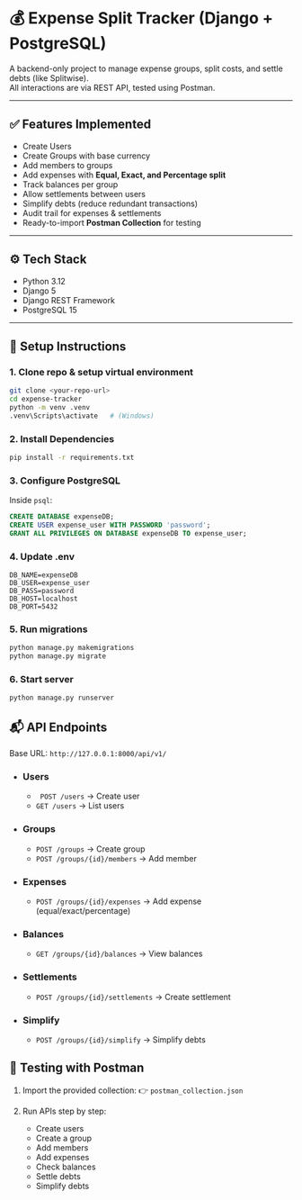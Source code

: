 # 💰 Expense Split Tracker (Django + PostgreSQL)

A backend-only project to manage expense groups, split costs, and settle debts (like Splitwise).  
All interactions are via REST API, tested using Postman.

---

## ✅ Features Implemented
- Create Users
- Create Groups with base currency
- Add members to groups
- Add expenses with **Equal, Exact, and Percentage split**
- Track balances per group
- Allow settlements between users
- Simplify debts (reduce redundant transactions)
- Audit trail for expenses & settlements
- Ready-to-import **Postman Collection** for testing

---

## ⚙️ Tech Stack
- Python 3.12
- Django 5
- Django REST Framework
- PostgreSQL 15

---

## 📂 Setup Instructions

### 1. Clone repo & setup virtual environment
```bash
git clone <your-repo-url>
cd expense-tracker
python -m venv .venv
.venv\Scripts\activate   # (Windows)
```
### 2. Install Dependencies
```bash
pip install -r requirements.txt
```
### 3. Configure PostgreSQL

Inside ```psql```:
```sql
CREATE DATABASE expenseDB;
CREATE USER expense_user WITH PASSWORD 'password';
GRANT ALL PRIVILEGES ON DATABASE expenseDB TO expense_user;
```
### 4. Update .env
```env
DB_NAME=expenseDB
DB_USER=expense_user
DB_PASS=password
DB_HOST=localhost
DB_PORT=5432
```

### 5. Run migrations
```bash
python manage.py makemigrations
python manage.py migrate
```
### 6. Start server
```bash
python manage.py runserver
```

## 📬 API Endpoints
Base URL: ```http://127.0.0.1:8000/api/v1/```
- ###  Users
  -  ``` POST /users``` → Create user
  -  ```GET /users``` → List users
- ### Groups
  - ```POST /groups``` → Create group
  - ```POST /groups/{id}/members``` → Add member
 
- ### Expenses
  - ```POST /groups/{id}/expenses``` → Add expense (equal/exact/percentage)
- ### Balances
  - ```GET /groups/{id}/balances``` → View balances

- ### Settlements
  - ```POST /groups/{id}/settlements``` → Create settlement

- ### Simplify
  - ```POST /groups/{id}/simplify``` → Simplify debts
 
## 🧪 Testing with Postman
1. Import the provided collection:
👉 ```postman_collection.json```

2. Run APIs step by step:
     - Create users
     - Create a group
     - Add members
     - Add expenses
     - Check balances
     - Settle debts
     - Simplify debts
